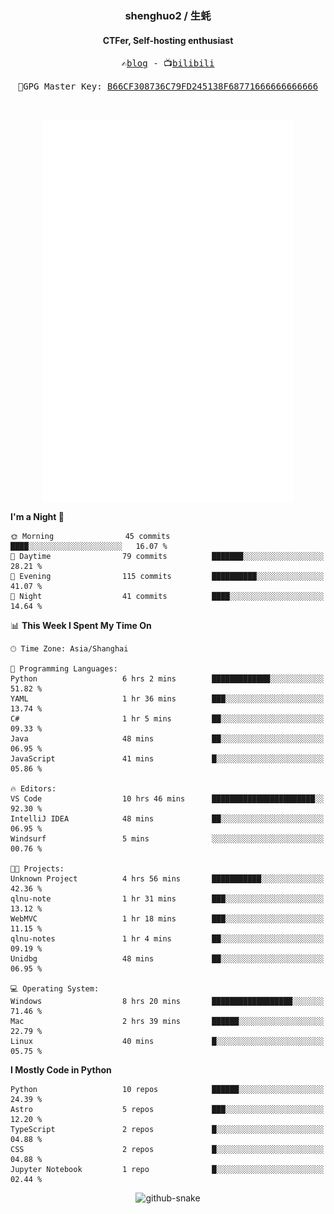 <h3 align="center"> shenghuo2 / 生蚝 </h3>
<h4 align="center" >CTFer, Self-hosting enthusiast</h3>


<p align="center">
  <samp>
    ✍️<a href="https://blog.shenghuo2.top/">blog</a> -
    📺<a href="https://space.bilibili.com/85894935">bilibili</a>
  </samp>
</p>
<p align="center">
  <samp>
     🔐GPG Master Key: <a align="center" href="https://github.com/shenghuo2.gpg">B66CF308736C79FD245138F68771666666666666</a>
  </samp>
</p>
<br>
<p align="center">
  <a href="https://github.com/shenghuo2">
    <img width="400" align="top" src="https://github.com/shenghuo2/shenghuo2/blob/main/metrics.left.svg" />
  </a>
  <a href="https://github.com/shenghuo2">
    <img width="400" align="top" src="https://github.com/shenghuo2/shenghuo2/blob/main/metrics.right.svg" />
  </a>
</p>


<!--START_SECTION:waka-->
**I'm a Night 🦉** 

```text
🌞 Morning                45 commits          ████░░░░░░░░░░░░░░░░░░░░░   16.07 % 
🌆 Daytime                79 commits          ███████░░░░░░░░░░░░░░░░░░   28.21 % 
🌃 Evening                115 commits         ██████████░░░░░░░░░░░░░░░   41.07 % 
🌙 Night                  41 commits          ████░░░░░░░░░░░░░░░░░░░░░   14.64 % 
```


📊 **This Week I Spent My Time On** 

```text
🕑︎ Time Zone: Asia/Shanghai

💬 Programming Languages: 
Python                   6 hrs 2 mins        █████████████░░░░░░░░░░░░   51.82 % 
YAML                     1 hr 36 mins        ███░░░░░░░░░░░░░░░░░░░░░░   13.74 % 
C#                       1 hr 5 mins         ██░░░░░░░░░░░░░░░░░░░░░░░   09.33 % 
Java                     48 mins             ██░░░░░░░░░░░░░░░░░░░░░░░   06.95 % 
JavaScript               41 mins             █░░░░░░░░░░░░░░░░░░░░░░░░   05.86 % 

🔥 Editors: 
VS Code                  10 hrs 46 mins      ███████████████████████░░   92.30 % 
IntelliJ IDEA            48 mins             ██░░░░░░░░░░░░░░░░░░░░░░░   06.95 % 
Windsurf                 5 mins              ░░░░░░░░░░░░░░░░░░░░░░░░░   00.76 % 

🐱‍💻 Projects: 
Unknown Project          4 hrs 56 mins       ███████████░░░░░░░░░░░░░░   42.36 % 
qlnu-note                1 hr 31 mins        ███░░░░░░░░░░░░░░░░░░░░░░   13.12 % 
WebMVC                   1 hr 18 mins        ███░░░░░░░░░░░░░░░░░░░░░░   11.15 % 
qlnu-notes               1 hr 4 mins         ██░░░░░░░░░░░░░░░░░░░░░░░   09.19 % 
Unidbg                   48 mins             ██░░░░░░░░░░░░░░░░░░░░░░░   06.95 % 

💻 Operating System: 
Windows                  8 hrs 20 mins       ██████████████████░░░░░░░   71.46 % 
Mac                      2 hrs 39 mins       ██████░░░░░░░░░░░░░░░░░░░   22.79 % 
Linux                    40 mins             █░░░░░░░░░░░░░░░░░░░░░░░░   05.75 % 
```

**I Mostly Code in Python** 

```text
Python                   10 repos            ██████░░░░░░░░░░░░░░░░░░░   24.39 % 
Astro                    5 repos             ███░░░░░░░░░░░░░░░░░░░░░░   12.20 % 
TypeScript               2 repos             █░░░░░░░░░░░░░░░░░░░░░░░░   04.88 % 
CSS                      2 repos             █░░░░░░░░░░░░░░░░░░░░░░░░   04.88 % 
Jupyter Notebook         1 repo              █░░░░░░░░░░░░░░░░░░░░░░░░   02.44 % 
```




<!--END_SECTION:waka-->


<div align="center">
  <picture>
    <source media="(prefers-color-scheme: dark)" srcset="https://gist.githubusercontent.com/shenghuo2/bfce20b14ab0484cef03bae6e60e0b3a/raw/github-snake-dark.svg" />
    <source media="(prefers-color-scheme: light)" srcset="https://gist.githubusercontent.com/shenghuo2/bfce20b14ab0484cef03bae6e60e0b3a/raw/github-snake.svg" />
    <img alt="github-snake" src="https://gist.githubusercontent.com/shenghuo2/bfce20b14ab0484cef03bae6e60e0b3a/raw/github-snake.svg" />
  </picture>
</div>

<!--
**shenghuo2/shenghuo2** is a ✨ _special_ ✨ repository because its `README.md` (this file) appears on your GitHub profile.

Here are some ideas to get you started:

- 🔭 I’m currently working on ...
- 🌱 I’m currently learning ...
- 👯 I’m looking to collaborate on ...
- 🤔 I’m looking for help with ...
- 💬 Ask me about ...
- 📫 How to reach me: ...
- 😄 Pronouns: ...
- ⚡ Fun fact: ...
-->
